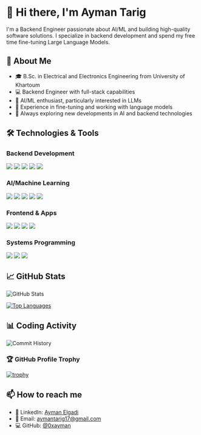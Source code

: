# 👋 Hi there, I'm Ayman Tarig

I'm a Backend Engineer passionate about AI/ML and building high-quality software solutions. I specialize in backend development and spend my free time fine-tuning Large Language Models.

## 🚀 About Me

- 🎓 B.Sc. in Electrical and Electronics Engineering from University of Khartoum
- 💻 Backend Engineer with full-stack capabilities
- 🤖 AI/ML enthusiast, particularly interested in LLMs
- 🔬 Experience in fine-tuning and working with language models
- 🌱 Always exploring new developments in AI and backend technologies

## 🛠️ Technologies & Tools

### Backend Development

![](https://img.shields.io/badge/Python-informational?style=flat&logo=python&logoColor=white&color=3776AB)
![](https://img.shields.io/badge/Django-informational?style=flat&logo=django&logoColor=white&color=092E20)
![](https://img.shields.io/badge/Flask-informational?style=flat&logo=flask&logoColor=white&color=000000)
![](https://img.shields.io/badge/PHP-informational?style=flat&logo=php&logoColor=white&color=777BB4)
![](https://img.shields.io/badge/Laravel-informational?style=flat&logo=laravel&logoColor=white&color=FF2D20)

### AI/Machine Learning

![](https://img.shields.io/badge/PyTorch-informational?style=flat&logo=pytorch&logoColor=white&color=EE4C2C)
![](https://img.shields.io/badge/TensorFlow-informational?style=flat&logo=tensorflow&logoColor=white&color=FF6F00)
![](https://img.shields.io/badge/HuggingFace-informational?style=flat&logo=huggingface&logoColor=white&color=B957CE)
![](https://img.shields.io/badge/NumPy-informational?style=flat&logo=numpy&logoColor=white&color=713B87)
![](https://img.shields.io/badge/Pandas-informational?style=flat&logo=pandas&logoColor=white&color=150458)

### Frontend & Apps

![](https://img.shields.io/badge/React-informational?style=flat&logo=react&logoColor=white&color=61DAFB)
![](https://img.shields.io/badge/JavaScript-informational?style=flat&logo=javascript&logoColor=white&color=F7DF1E)
![](https://img.shields.io/badge/Flutter-informational?style=flat&logo=flutter&logoColor=white&color=02569B)
![](https://img.shields.io/badge/Electron-informational?style=flat&logo=electron&logoColor=white&color=47848F)

### Systems Programming

![](https://img.shields.io/badge/Rust-informational?style=flat&logo=rust&logoColor=white&color=CE412B)
![](https://img.shields.io/badge/C++-informational?style=flat&logo=cplusplus&logoColor=white&color=00599C)
![](https://img.shields.io/badge/C-informational?style=flat&logo=c&logoColor=white&color=A8B9CC)

## 📈 GitHub Stats

![GitHub Stats](https://github-readme-stats.vercel.app/api?username=0xayman&show_icons=true&theme=radical)

[![Top Languages](https://github-readme-stats.vercel.app/api/top-langs/?username=0xayman&layout=compact&theme=radical)](https://github.com/anuraghazra/github-readme-stats)

## 📊 Coding Activity

![Commit History](https://github-readme-streak-stats.herokuapp.com/?user=0xayman&theme=radical)

### 🏆 GitHub Profile Trophy

[![trophy](https://github-profile-trophy.vercel.app/?username=0xayman&theme=onedark)](https://github.com/ryo-ma/github-profile-trophy)

## 📫 How to reach me

- 💼 LinkedIn: [Ayman Elgadi](https://www.linkedin.com/in/ayman-elgadi-154991197/)
- 📧 Email: aymantarig17@gmail.com
- 💻 GitHub: [@0xayman](https://github.com/0xayman)
